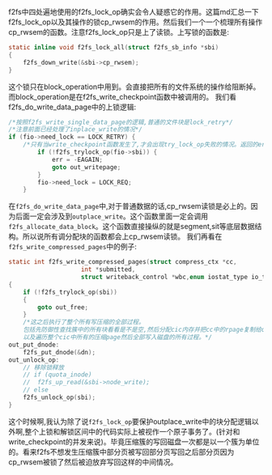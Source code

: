 f2fs中四处遍地使用的f2fs_lock_op确实会令人疑惑它的作用。这篇md汇总一下f2fs_lock_op以及其操作的锁cp_rwsem的作用。然后我们一个一个梳理所有操作cp_rwsem的函数。注意f2fs_lock_op只是上了读锁。上写锁的函数是:
```C
static inline void f2fs_lock_all(struct f2fs_sb_info *sbi)
{
	f2fs_down_write(&sbi->cp_rwsem);
}   
```
这个锁只在block_operation中用到。会直接把所有的文件系统的操作给阻断掉。而block_operation是在f2fs_write_checkpoint函数中被调用的。
我们看f2fs_do_write_data_page中的上锁逻辑:
```C
/*按照f2fs_write_single_data_page的逻辑,普通的文件块是lock_retry*/
/*注意前面已经处理了inplace_write的情况*/
if (fio->need_lock == LOCK_RETRY) {
    /*只有当write_checkpoint函数发生了,才会出现try_lock_op失败的情况。返回的err又是-EAGAIN,在f2fs_write_single_data_page那里的话造成的效果是走分支redirty_out。也就是重新标记为脏然后解锁。*/
		if (!f2fs_trylock_op(fio->sbi)) {
			err = -EAGAIN;
			goto out_writepage;
		}
		fio->need_lock = LOCK_REQ;
	}
```
在`f2fs_do_write_data_page`中,对于普通数据的话,cp_rwsem读锁是必上的。因为后面一定会涉及到`outplace_write`。这个函数里面一定会调用`f2fs_allocate_data_block`。这个函数直接操纵的就是segment,sit等底层数据结构。所以说所有调分配块的函数都会上cp_rwsem读锁。
我们再看在`f2fs_write_compressed_pages`中的例子:
```C
static int f2fs_write_compressed_pages(struct compress_ctx *cc,
					int *submitted,
					struct writeback_control *wbc,enum iostat_type io_type)
{
	if (!f2fs_trylock_op(sbi))
	{
		goto out_free;
	}
	/*这之后执行了整个所有写压缩的全部过程。
	包括先防御性查找簇中的所有块看看是不是空,然后分配cic内存并把cc中的rpage复制给cic
	以及遍历整个cic中所有的压缩page然后全部写入磁盘的所有过程。*/
out_put_dnode: 
	f2fs_put_dnode(&dn);
out_unlock_op: 
	// 移除锁释放
	// if (quota_inode)
	// 	f2fs_up_read(&sbi->node_write);
	// else
	f2fs_unlock_op(sbi);
}
```
这个时候啊,我认为除了说`f2fs_lock_op`要保护outplace_write中的块分配逻辑以外啊,整个上锁和解锁区间中的代码实际上被视作一个原子事务了。(针对和write_checkpoint的并发来说)。毕竟压缩簇的写回磁盘一次都是以一个簇为单位的。看来f2fs不想发生压缩簇中部分页被写回部分页写回之后部分页因为cp_rwsem被锁了然后被迫放弃写回这样的中间情况。